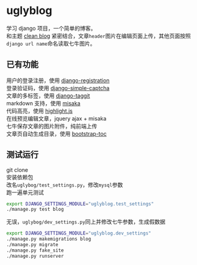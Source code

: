 # uglyblog

学习 django 项目，一个简单的博客。     
和主题 [clean blog](https://startbootstrap.com/template-overviews/clean-blog/) 紧密结合，文章`header`图片在编辑页面上传，其他页面按照`django url name`命名读取七牛图片。

## 已有功能
用户的登录注册，使用 [django-registration](https://github.com/ubernostrum/django-registration/)       
登录验证码，使用 [django-simple-captcha](https://github.com/mbi/django-simple-captcha)         
文章的多标签，使用 [django-taggit](https://github.com/alex/django-taggit)     
markdown 支持，使用 [misaka](https://github.com/FSX/misaka)      
代码高亮，使用 [highlight.js](https://highlightjs.org/)  
在线预览编辑文章，jquery ajax + misaka    
七牛保存文章的图片附件，纯前端上传         
文章页自动生成目录，使用 [bootstrap-toc](https://github.com/afeld/bootstrap-toc)      

## 测试运行
git clone     
安装依赖包     
改名`uglybog/test_settings.py`，修改`mysql`参数     
跑一遍单元测试    
```bash                                                                  
export DJANGO_SETTINGS_MODULE="uglyblog.test_settings"             
./manage.py test blog                                                          
```
 无误，`uglybog/dev_settings.py`同上并修改七牛参数，生成假数据
```bash  
export DJANGO_SETTINGS_MODULE="uglyblog.dev_settings"                  
./manage.py makemigrations blog          
./manage.py migrate       
./manage.py fake_site       
./manage.py runserver            
```

